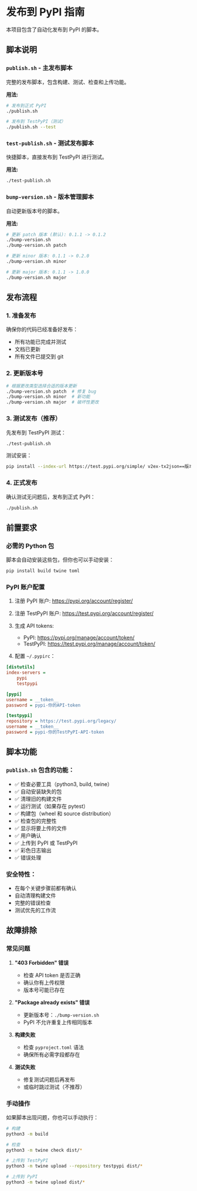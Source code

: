 # 发布到 PyPI 指南

本项目包含了自动化发布到 PyPI 的脚本。

## 脚本说明

### `publish.sh` - 主发布脚本
完整的发布脚本，包含构建、测试、检查和上传功能。

**用法:**
```bash
# 发布到正式 PyPI
./publish.sh

# 发布到 TestPyPI（测试）
./publish.sh --test
```

### `test-publish.sh` - 测试发布脚本
快捷脚本，直接发布到 TestPyPI 进行测试。

**用法:**
```bash
./test-publish.sh
```

### `bump-version.sh` - 版本管理脚本
自动更新版本号的脚本。

**用法:**
```bash
# 更新 patch 版本 (默认): 0.1.1 -> 0.1.2
./bump-version.sh
./bump-version.sh patch

# 更新 minor 版本: 0.1.1 -> 0.2.0
./bump-version.sh minor

# 更新 major 版本: 0.1.1 -> 1.0.0
./bump-version.sh major
```

## 发布流程

### 1. 准备发布

确保你的代码已经准备好发布：
- 所有功能已完成并测试
- 文档已更新
- 所有文件已提交到 git

### 2. 更新版本号

```bash
# 根据更改类型选择合适的版本更新
./bump-version.sh patch  # 修复 bug
./bump-version.sh minor  # 新功能
./bump-version.sh major  # 破坏性更改
```

### 3. 测试发布（推荐）

先发布到 TestPyPI 测试：

```bash
./test-publish.sh
```

测试安装：
```bash
pip install --index-url https://test.pypi.org/simple/ v2ex-tx2json==版本号
```

### 4. 正式发布

确认测试无问题后，发布到正式 PyPI：

```bash
./publish.sh
```

## 前置要求

### 必需的 Python 包
脚本会自动安装这些包，但你也可以手动安装：

```bash
pip install build twine toml
```

### PyPI 账户配置

1. 注册 PyPI 账户: https://pypi.org/account/register/
2. 注册 TestPyPI 账户: https://test.pypi.org/account/register/
3. 生成 API tokens:
   - PyPI: https://pypi.org/manage/account/token/
   - TestPyPI: https://test.pypi.org/manage/account/token/

4. 配置 `~/.pypirc`：

```ini
[distutils]
index-servers =
    pypi
    testpypi

[pypi]
username = __token__
password = pypi-你的API-token

[testpypi]
repository = https://test.pypi.org/legacy/
username = __token__
password = pypi-你的TestPyPI-API-token
```

## 脚本功能

### `publish.sh` 包含的功能：
- ✅ 检查必要工具（python3, build, twine）
- ✅ 自动安装缺失的包
- ✅ 清理旧的构建文件
- ✅ 运行测试（如果存在 pytest）
- ✅ 构建包（wheel 和 source distribution）
- ✅ 检查包的完整性
- ✅ 显示将要上传的文件
- ✅ 用户确认
- ✅ 上传到 PyPI 或 TestPyPI
- ✅ 彩色日志输出
- ✅ 错误处理

### 安全特性：
- 在每个关键步骤前都有确认
- 自动清理构建文件
- 完整的错误检查
- 测试优先的工作流

## 故障排除

### 常见问题

1. **"403 Forbidden" 错误**
   - 检查 API token 是否正确
   - 确认你有上传权限
   - 版本号可能已存在

2. **"Package already exists" 错误**
   - 更新版本号：`./bump-version.sh`
   - PyPI 不允许重复上传相同版本

3. **构建失败**
   - 检查 `pyproject.toml` 语法
   - 确保所有必需字段都存在

4. **测试失败**
   - 修复测试问题后再发布
   - 或临时跳过测试（不推荐）

### 手动操作

如果脚本出现问题，你也可以手动执行：

```bash
# 构建
python3 -m build

# 检查
python3 -m twine check dist/*

# 上传到 TestPyPI
python3 -m twine upload --repository testpypi dist/*

# 上传到 PyPI
python3 -m twine upload dist/*
```